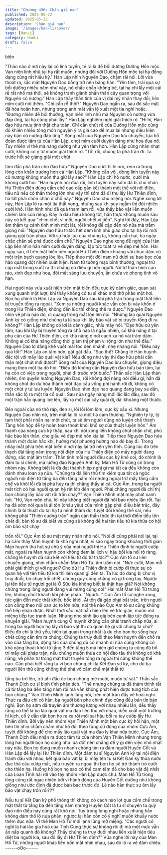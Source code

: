 ```yaml
---
title: "Chương 496: Chân giả nan"
published: 2025-05-22
updated: 2025-05-22
description: 'Chân giả nan'
image: '/images/han-li/cover/'
tags: [HanLi]
category: HanLi
draft: false
---
```


biện

"Thảo nào ở nơi này lại có linh tuyền, té ra là để bồi dưỡng Dưỡng
Hồn mộc. Vạn niên linh nhũ tại hạ rất muốn, nhưng đối với Dưỡng
Hồn mộc tại hạ đồng dạng cũng rất hiếu kỳ." Hàn Lập nhìn
Nguyên Dao, chậm rãi nói.
Lời vừa thoát ra, sắc mặt Nguyên Dao bỗng trở nên băng hàn.
"Yên tâm, trải qua sự bồi dưỡng nhiều năm như vậy, nó chắc
chắn không bé, tại hạ chỉ lấy một cái rễ rất nhỏ mà thôi, sẽ không
tranh giành phần thân cây quan trọng với Nguyên cô nương." Hàn
Lập thấy thần tình của vị đại mỹ nhân thay đổi, liền mỉm cười nói
thêm.
"Chỉ cần rễ thôi?" Nguyên Dao ngẩn ra, sau đó sắc mặt đã hòa
hoãn hơn, nhưng trong ánh mắt vẫn lộ xuất một tia nghi hoặc.
"Đương nhiên để bồi thường, Vạn niên linh nhũ mà Nguyên cô
nương vừa đáp ứng, tại hạ cũng phải lấy." Hàn Lập nghiêm nghị
giải thích rõ.
"Hi hi, Hàn đạo hữu mưu tính thật chu toàn. Chỉ cần chút rễ của
Dưỡng Hồn mộc cũng đủ khiến nhiều tông môn nguyện ý ra giá
cao để mua lại nhưng điều kiện này bản cô nương đáp ứng."
Sóng mắt của Nguyên Dao lưu chuyển, tựa hồ đoán được tâm tử
của Hàn Lập, chợt mỉm cười duyên dáng như hoa đua nở.
Tuy nhiên vì thế mà nàng dường như yên tâm hơn.
Hàn Lập cũng nhàn nhạt cười, không có ý tứ muốn giải thích rõ.
"Tốt rồi, chúng ta phá trận đi. Ta trước hết sẽ giảng giải một chút

tâm đắc phá trận cho đạo hữu." Nguyên Dao cười hì hì noi, xem
ra trong lòng còn khẩn trương hơn cả Hàn Lập.
"Không cần vội, dòng linh tuyền này cô nương không muốn thu
giữ lấy sao?" Hàn Lập chỉ hồ nước, cười mà không cười hỏi.
"Hàn huynh nói đùa rồi, linh tuyền này sớm đã bị chủ nhân Hư
Thiên điện dùng cấm chế cao cấp gắn kết thành một thể với nội
điện, tiểu nữ nếu có thần thông lớn như vậy thì sớm đã đi thu lấy
Hư Thiên đỉnh, hà tất phải chôn chân ở chỗ này." Nguyên Dao chu
miệng nói.
Nghe xong lời này, Hàn Lập lộ ra một tia thất vọng, nhưng sau khi
suy ngẫm thì đột nhiên cười khổ.
Hắn hình như đã quá tham lam rồi, vừa thấy bảo vật liền muốn
chiếm làm của riêng.
Đây là dấu hiệu không tốt, hắn thực không muốn sau này có kết
quả "chim chết vì mồi, người chết vì tiền".
Nghĩ tới đây, Hàn Lập âm thầm tự cảnh tỉnh mình một lát, rồi
không đề cập đến nó nữa mà trầm giọng nói:
"Nguyên đạo hữu trước hết đem linh nhũ giao cho tại hạ rồi mới
giảng giải trận pháp. Với sự hợp lực của chúng ta, không cần hai,
ba ngày chắc chắn sẽ phá được cấm chế."
Nguyên Dao nghe xong đề nghị của Hàn Lập liền nhìn hắn mỉm
cười duyên dáng, lập tức toát ra vẻ đẹp mê hồn.
Hai ngày sau, ở trên mặt biển bên ngoài Hư Thiên điện khoảng
vài chục dặm có một trận bạch quang lóe lên.
Tiếp theo một đôi nam nữ dưới sự bao bọc của hào quang đột
nhiên xuất hiện.
Nam tử tướng mạo bình thường, ngoại trừ cặp mắt trong suốt ra
thì chẳng có điều gì hơn người. Nữ tử thân hình cao ráo, xinh đẹp
như hoa, đôi mắt sáng lưu chuyển, ẩn chứa vẻ phong tình vô hạn.

Hai người này vừa xuất hiện trên mặt biển đều cực kỳ cảnh giác,
quan sát xung quanh một lượt, khi thấy không có tu sĩ khác mới
thở phào một hơi.
Bọn họ chính là Hàn Lập và Nguyên Dao sau khi phá trận trong
mật thất liền bị truyền tống ra ngoài.
"Xem ra những người khác vẫn còn bị vây khốn ở trong Hư Thiên
điện, không đến lúc thì không thể ra được." Nguyên Dao nhìn về
phía nào đó, dị quang trong mắt lóe lên nói.
"Những lão quái Nguyên Anh kỳ có giống như chúng ta là sau khi
lấy bảo vật sẽ bị truyền tống đi ra không?" Hàn Lập không có lơi
là cảnh giác, nhíu mày nói.
"Đạo hữu cứ yên tâm, sau khi lấy bị truyền tống ra chỗ nào là
ngẫu nhiên, có khả năng ở tại phụ cận của Hư Thiên điện, có khả
năng ở nơi cách xa nó vài trăm dặm. Không ai có khả năng đồng
thời giám thị phạm vi rộng lớn như thế đâu." Nguyên Dao lơ đãng
khẽ vuốt mái tóc đen nhánh, nhẹ nhàng nói.
"Điều này quá tốt!" Hàn Lập an tâm hơn, gật gật đầu.
"Sao thế? Chẳng lẽ Hàn huynh đắc tội với mấy lão quái vật kia?
Nếu đúng như vậy thì đạo hữu phải cẩn thận một chút mới được!"
Sóng mắt của Nguyên Dao lưu chuyển, giọng điệu mang theo một
tia dò hỏi.
"Điều đó không cần Nguyên đạo hữu bận tâm, tại hạ còn có việc
trong người, phải đi trước một bước." Thần sắc Hàn Lập thản
nhiên, ôm quyền hướng Nguyên Dao, rồi không đợi nàng nói điều
gì, hắn đã không chút do dự hóa thành một đạo cầu vồng phi
hành rời đi, không có một chút ý tứ lưu luyến.
Nguyên Dao nhìn đạo hào quang đang bay xa dần, thần sắc lộ ra
một tia cổ quái.
Sau nửa ngày nàng mới lắc lắc đầu, sau đó một trận hắc quang
lóe lên, lấy ra một cái cây quái dị, dài khoảng một thước.

Bên ngoài của nó thô ráp, đen sì, lồi lồi lõm lõm, cực kỳ xấu xí.
Nhưng Nguyên Dao nhìn nó, trên mặt lại lộ ra một tia cảm
thương.
"Nghiên tỷ tỷ, tỷ tạm thời phải nhẫn nại một chút, ta sẽ tìm người
dùng nó luyện chế thành Tàng hồn hộp để tỷ hoàn toàn thoát khỏi
khổ sợ của thuật luyện hồn." Âm thanh của nàng cực kỳ thấp, sau
khi nói xong liền không chút chần chờ, phủ hắc bào lên thân, che
giấu vẻ đẹp mê hồn kia lại.
Tiếp theo Nguyên Dao hóa thành một đoàn hắc khí, hướng một
phương hướng nào đó bay đi.
Trong nháy mắt phía trên mặt biển ở nơi này lại trở nên yên tĩnh.
Cùng lúc đó trên thạch đài tầng năm trong nội điện của Hư Thiên
điện có mấy người đang đứng, sắc mặt âm trầm.
Thần tình mỗi người đều cực kỳ khó coi, đó chính là đám tu sĩ
chính, ma lưỡng đạo Nguyên Anh kỳ, Man Hồ Tử cũng có trong
nhóm này.
Không biết là đã đạt thành hiệp nghị gì mà tất cả đều không còn
đánh nhau loạn xạ nữa.
"Chúng ta đã liên thủ tìm kiếm qua tất cả ngóc ngách nội điện từ
tầng ba đến tầng năm rồi nhưng ngoại trừ mấy tầng cấm chế và
khôi lỗi đã bị phá hủy ra thì chẳng thấy ai cả. Cực Âm, trong ba
người mất tích có hai người quan hệ rất lớn đến ngươi. Phải
chăng ngươi đã chỉ thị bọn chúng lấy bảo vật rồi trốn chạy?" Vạn
Thiên Minh mặt mày phát xanh nói.
"Hừ, Vạn môn chủ, lời này không biết ngươi đã hỏi bao nhiêu lần
rồi. Tại hạ đã sớm nói qua là ái tôn (cháu yêu) của mình gặp phải
điều bất trắc, đây chính là bí thuật do tại hạ tự mình thăm dò,
tuyệt đối không thể sai, nếu không phải "Thiên cương tráo" ngăn
cản thần thức thì tại thời điểm tiểu tôn chết đi, bản tổ sư đã biết và
cũng sẽ không để hai tên tiểu tử kia thừa cơ hội ôm bảo vật chạy

trốn rồi." Cực Âm tổ sư mặt mày nhăn nhó nói.
"Nói đi cũng phải nói lại, tại hạ cảm thấy Man huynh là khả nghi
nhất, vì sao ngay trong khoảng thời gian Man huynh thu hút sự
chú ý của mọi người thì Hư Thiên đỉnh bị người cướp mất, ngoài
ra Man huynh còn không đem lai lịch vị hậu bối kia nói rõ ràng,
chẳng lẽ huynh đã cấu kết với tiểu tử đó từ trước?" Cực Âm tổ sư
liền chuyển giọng, nhìn chằm chằm Man Hồ Tử, âm trầm nói.
"Nực cười, Man mỗ phải giải thích gì với ngươi? Cho dù Hư Thiên
đỉnh bị cướp đi thực sự có quan hệ với tên tiểu tử kia thì liên quan
gì đến ta. Ta lúc đó đang bị chư vị truy đuổi, bỏ chạy trối chết,
chung quy cũng chẳng có gì trong tay. Ngược lại tên tiểu tử ngươi
gọi là Ô Sửu kia không biết là thật hay giả? Nói không chừng
trong lòng ngươi đang vui mừng cũng có!" Hai mắt Man Hồ Tử
trừng lên, không chút khách khí phản pháo.
"Ngươi…" Cực Âm tổ sư nghe xong, tức giận đến mức thất khiếu
bốc khói.
Ái tôn đã gặp phải bất trắc, trên người còn cõng theo nỗi oan ức
to lớn nữa, nói thế nào Cực Âm tổ sư cũng không thể tiếp nhận
được.
Nhất thời sắc mặt hắn hiện lên vẻ tức giận, muốn mở miệng tiếp
tục tranh luận.
Nhưng nho sinh lão giả bên cạnh lập tức đứng ra khuyên giải.
"Man huynh cùng Ô huynh không cần phải tranh chấp nữa, ai
trong ba người bọn họ lấy đi bảo vật thì có quan hệ gì với chúng
ta chứ? Điều đó chỉ là thứ yếu, hiện tại quan trọng nhất là dù cho
bọn họ sống hay chết cũng cần tìm ra chúng. Chúng ta truy đuổi
theo Man huynh đến chỗ ra vào của tầng ba, động tác của chúng
dù có nhanh đi nữa cũng không có khả năng thoát khỏi từ tầng 3
đến tầng 5 mà hiện giờ chúng ta cũng đã bố trí mấy cái pháp trận,
nếu chúng muốn thừa cơ hội đào tẩu thì không có khả năng, về
phần từ trong mật thất truyền tống ra ngoài thì càng không thể
nào. Cần phải biết rằng tu vi bọn chúng chỉ là Kết Đan sơ kỳ, cho
dù ba người liên thủ cũng không thể phá vỡ cấm chế mật thất từ

tầng ba trở lên, trừ phi đầu óc bọn chúng mê muội, muốn tự sát."
Thần sắc Thanh Dịch cư sĩ bình tĩnh phân tích.
"Thế nhưng chúng ta đã thám thính tất cả từ tầng ba đến tầng
năm rồi mà vẫn không phát hiện được tung tích của bọn chúng."
Vạn Thiên Minh lạnh lùng nói, trên mặt tràn đầy vẻ hoài nghi.
Thực ra đâu chỉ có hắn, ba người bên phe chính đạo cũng đều
bán tín bán nghi.
Bọn họ sớm đã truyền âm thương lượng với nhau nhiều lần, đều
thấy rằng có thể là ba lão quái vật ma đạo liên thủ với nhau, diễn
xuất một trường hí kịch, cố ý dẫn dắt bọn họ ra xa rồi mới sai hậu
bối ra tay cướp lấy Hư Thiên đỉnh.
Bởi vậy nên nhóm Vạn Thiên Minh một bên cực kỳ hối hận, một
bên thì nhìn chằm chằm như hổ đói theo từng cử động của nhóm
Cực Âm, tuyệt đối không để cho mấy lão quái vật ma đạo ly khai
nửa bước.
Cực Âm, Thanh Dịch đều nhận ra được tâm tử của nhóm Vạn
Thiên Minh nhưng trong lòng hai người bọn họ cũng như lửa đốt
nên chẳng để ý gì đến việc nhỏ nhặt này nữa.
Bọn họ đang muốn nhanh chóng tìm ra đám người Huyền Cốt và
Hàn Lập để lấy lại Hư Thiên đỉnh.
Một đám tu sĩ Nguyên Anh kỳ tại nội điện tranh đấu với nhau, kết
quả bảo vật lại bị mấy tên tu sĩ Kết Đan kỳ thừa nước đục thả câu
cướp mất, nếu truyền ra ngoài thì bọn họ sẽ trở thành trò cười
cho thiên hạ.
Huống hồ bọn họ sao có thể cam tâm để cho bảo vật đệ nhất của
Loạn Tinh hải rơi vào tay nhóm Hàn Lập được chứ.
Man Hồ Tử trong lòng cũng rất ngạc nhiên bởi vì hành động của
Huyền Cốt dường như không giống như ước định đã được bàn
bạc trước đó.
Lẽ nào hắn thực sự ôm lấy bảo vật chạy trốn rồi???

Nếu tu sĩ Kết Đan kỳ phổ thông thì không có cách nào lọt qua
cấm chế trong mật thất từ tầng ba đến tầng năm nhưng Huyền
Cốt là tu sĩ chuyên tu quỷ đạo nên điều này cũng rất khó nói.
Tuy trong lòng nghi hoặc nhưng hắn không dám thổ lộ nửa phần,
ngược lại hắn còn có ý nghĩ muốn khuấy nước thêm đục nữa.
Vì thế Man Hồ Tử mới lạnh lùng mở miệng.
"Các ngươi có nghĩ là hai lão gia hỏa của Tinh Cung thực sự
không rời đi mà một mực vẫn ẩn nấp quanh đó không? Thấy
chúng ta truy đuổi nhau liền xuất hiện tiêu diệt ba người kia, sau
đó lấy đi Hư Thiên đỉnh?"
Vừa nghe lời này của Man Hồ Tử, những người khác liền bốn
mắt nhìn nhau, sau đó lộ ra vẻ đăm chiêu.
------oOo------
